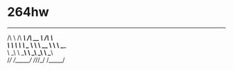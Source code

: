 264hw
=====
 __     ______     ______     __           
/\ \   /\  ___\   /\  __ \   /\ \       
\ \ \  \ \ \__ \  \ \  __ \  \ \ \____   
 \ \_\  \ \_____\  \ \_\ \_\  \ \_____\  
  \/_/   \/_____/   \/_/\/_/   \/_____/     
  
